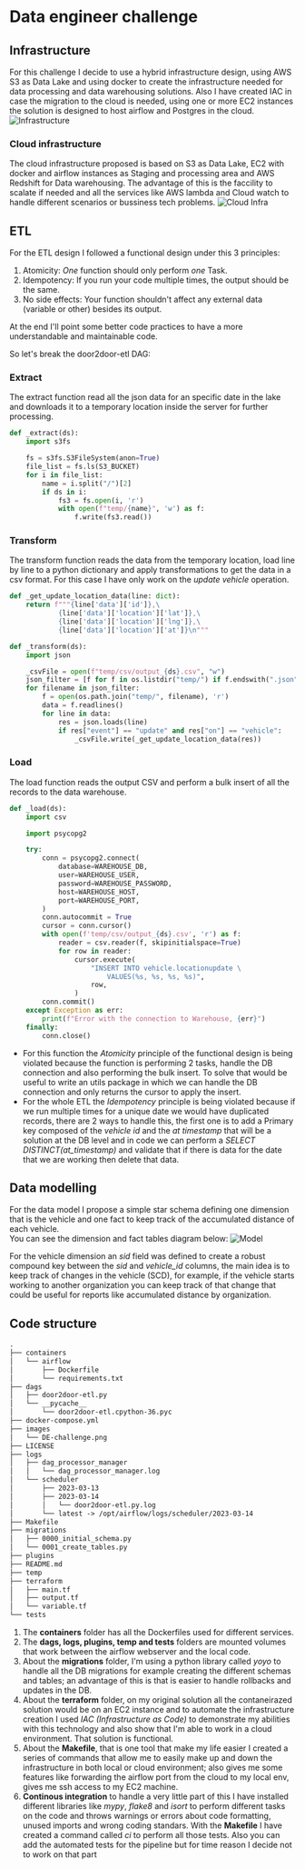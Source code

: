 # Data engineer challenge
## Infrastructure
For this challenge I decide to use a hybrid infrastructure design, using AWS S3 as Data Lake and using docker to create the infrastructure needed for data processing and data warehousing solutions. Also I have created IAC in case the migration to the cloud is needed, using one or more EC2 instances the solution is designed to host airflow and Postgres in the cloud.
![Infrastructure](images/DE-challenge.png)

### Cloud infrastructure
The cloud infrastructure proposed is based on S3 as Data Lake, EC2 with docker and airflow instances as Staging and processing area and AWS Redshift for Data warehousing. The advantage of this is the faccility to scalate if needed and all the services like AWS lambda and Cloud watch to handle different scenarios or bussiness tech problems.
![Cloud Infra](images/DE-challenge%20_AWS.png)

## ETL
For the ETL design I followed a functional design under this 3 principles:
1. Atomicity: *One* function should only perform *one* Task.
2. Idempotency: If you run your code multiple times, the output should be the same.
3. No side effects: Your function shouldn't affect any external data (variable or other) besides its output.

At the end I'll point some better code practices to have a more understandable and maintainable code.

So let's break the door2door-etl DAG:
### Extract
The extract function read all the json data for an specific date in the lake and downloads it to a temporary location inside the server for further processing.
```python
def _extract(ds):
    import s3fs

    fs = s3fs.S3FileSystem(anon=True)
    file_list = fs.ls(S3_BUCKET)
    for i in file_list:
        name = i.split("/")[2]
        if ds in i:
            fs3 = fs.open(i, 'r')
            with open(f"temp/{name}", 'w') as f:
                f.write(fs3.read())
```

### Transform
The transform function reads the data from the temporary location, load line by line to a python dictionary and apply transformations to get the data in a csv format. For this case I have only work on the *update* *vehicle* operation.
```python
def _get_update_location_data(line: dict):
    return f"""{line['data']['id']},\
            {line['data']['location']['lat']},\
            {line['data']['location']['lng']},\
            {line['data']['location']['at']}\n"""

def _transform(ds):
    import json

    _csvFile = open(f"temp/csv/output_{ds}.csv", "w")
    json_filter = [f for f in os.listdir("temp/") if f.endswith(".json")]
    for filename in json_filter:
        f = open(os.path.join("temp/", filename), 'r')
        data = f.readlines()
        for line in data:
            res = json.loads(line)
            if res["event"] == "update" and res["on"] == "vehicle":
                _csvFile.write(_get_update_location_data(res))
```

### Load
The load function reads the output CSV and perform a bulk insert of all the records to the data warehouse.
```python
def _load(ds):
    import csv

    import psycopg2

    try:
        conn = psycopg2.connect(
            database=WAREHOUSE_DB,
            user=WAREHOUSE_USER,
            password=WAREHOUSE_PASSWORD,
            host=WAREHOUSE_HOST,
            port=WAREHOUSE_PORT,
        )
        conn.autocommit = True
        cursor = conn.cursor()
        with open(f'temp/csv/output_{ds}.csv', 'r') as f:
            reader = csv.reader(f, skipinitialspace=True)
            for row in reader:
                cursor.execute(
                    "INSERT INTO vehicle.locationupdate \
                        VALUES(%s, %s, %s, %s)",
                    row,
                )
        conn.commit()
    except Exception as err:
        print(f"Error with the connection to Warehouse, {err}")
    finally:
        conn.close()
```
* For this function the *Atomicity* principle of the functional design is being violated because the function is performing 2 tasks, handle the DB connection and also performing the bulk insert. To solve that would be useful to write an utils package in which we can handle the DB connection and only returns the cursor to apply the insert.
* For the whole ETL the *Idempotency* principle is being violated because if we run multiple times for a unique date we would have duplicated records, there are 2 ways to handle this, the first one is to add a Primary key composed of the *vehicle id* and the *at timestamp* that will be a solution at the DB level and in code we can perform a *SELECT DISTINCT(at_timestamp)* and validate that if there is data for the date that we are working then delete that data.

## Data modelling
For the data model I propose a simple star schema defining one dimension that is the vehicle and one fact to keep track of the accumulated distance of each vehicle.  
You can see the dimension and fact tables diagram below:
![Model](images/Loka-Modelling.png)

For the vehicle dimension an *sid* field was defined to create a robust compound key between the *sid* and *vehicle_id* columns, the main idea is to keep track of changes in the vehicle (SCD), for example, if the vehicle starts working to another organization you can keep track of that change that could be useful for reports like accumulated distance by organization.

## Code structure
```markdown
.
├── containers
│   └── airflow
│       ├── Dockerfile
│       └── requirements.txt
├── dags
│   ├── door2door-etl.py
│   └── __pycache__
│       └── door2door-etl.cpython-36.pyc
├── docker-compose.yml
├── images
│   └── DE-challenge.png
├── LICENSE
├── logs
│   ├── dag_processor_manager
│   │   └── dag_processor_manager.log
│   └── scheduler
│       ├── 2023-03-13
│       ├── 2023-03-14
│       │   └── door2door-etl.py.log
│       └── latest -> /opt/airflow/logs/scheduler/2023-03-14
├── Makefile
├── migrations
│   ├── 0000_initial_schema.py
│   └── 0001_create_tables.py
├── plugins
├── README.md
├── temp
├── terraform
│   ├── main.tf
│   ├── output.tf
│   └── variable.tf
└── tests
```
1. The **containers** folder has all the Dockerfiles used for different services.
2. The **dags, logs, plugins, temp and tests** folders are mounted volumes that work between the airflow webserver and the local code.
3. About the **migrations** folder, I'm using a python library called *yoyo* to handle all the DB migrations for example creating the different schemas and tables; an advantage of this is that is easier to handle rollbacks and updates in the DB.
4. About the **terraform** folder, on my original solution all the contaneirazed solution would be on an EC2 instance and to automate the infrastructure creation I used *IAC (Infrastructure as Code)* to demonstrate my abilities with this technology and also show that I'm able to work in a cloud environment. That solution is functional.
5. About the **Makefile**, that is one tool that make my life easier I created a series of commands that allow me to easily make up and down the infrastructure in both local or cloud environment; also gives me some features like forwarding the airflow port from the cloud to my local env, gives me ssh access to my EC2 machine. 
6. **Continous integration** to handle a very little part of this I have installed different libraries like *mypy*, *flake8* and *isort* to perform different tasks on the code and throws warnings or errors about code formatting, unused imports and wrong coding standars. With the **Makefile** I have created a command called *ci* to perform all those tests. Also you can add the automated tests for the pipeline but for time reason I decide not to work on that part